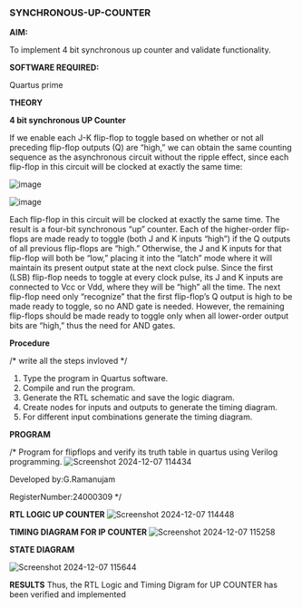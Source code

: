 ### SYNCHRONOUS-UP-COUNTER

**AIM:**

To implement 4 bit synchronous up counter and validate functionality.

**SOFTWARE REQUIRED:**

Quartus prime

**THEORY**

**4 bit synchronous UP Counter**

If we enable each J-K flip-flop to toggle based on whether or not all preceding flip-flop outputs (Q) are “high,” we can obtain the same counting sequence as the asynchronous circuit without the ripple effect, since each flip-flop in this circuit will be clocked at exactly the same time:

![image](https://github.com/naavaneetha/SYNCHRONOUS-UP-COUNTER/assets/154305477/d5db3fa0-e413-404c-b80e-b2f39d82e7e8)


![image](https://github.com/naavaneetha/SYNCHRONOUS-UP-COUNTER/assets/154305477/52cb61eb-d04b-442d-810c-31185a68410b)

Each flip-flop in this circuit will be clocked at exactly the same time.
The result is a four-bit synchronous “up” counter. Each of the higher-order flip-flops are made ready to toggle (both J and K inputs “high”) if the Q outputs of all previous flip-flops are “high.”
Otherwise, the J and K inputs for that flip-flop will both be “low,” placing it into the “latch” mode where it will maintain its present output state at the next clock pulse.
Since the first (LSB) flip-flop needs to toggle at every clock pulse, its J and K inputs are connected to Vcc or Vdd, where they will be “high” all the time.
The next flip-flop need only “recognize” that the first flip-flop’s Q output is high to be made ready to toggle, so no AND gate is needed.
However, the remaining flip-flops should be made ready to toggle only when all lower-order output bits are “high,” thus the need for AND gates.

**Procedure**

/* write all the steps invloved */
1. Type the program in Quartus software.
2. Compile and run the program.
3. Generate the RTL schematic and save the logic diagram.
4. Create nodes for inputs and outputs to generate the timing diagram.
5. For different input combinations generate the timing diagram.

**PROGRAM**

/* Program for flipflops and verify its truth table in quartus using Verilog programming. 
![Screenshot 2024-12-07 114434](https://github.com/user-attachments/assets/f60429e8-fe13-4c3c-959c-1d1b2075c5d6)

Developed by:G.Ramanujam

RegisterNumber:24000309
*/

**RTL LOGIC UP COUNTER**
![Screenshot 2024-12-07 114448](https://github.com/user-attachments/assets/c14bd1a5-d39d-4387-8c46-6264d80aece0)

**TIMING DIAGRAM FOR IP COUNTER**
![Screenshot 2024-12-07 115258](https://github.com/user-attachments/assets/dbc269ed-cc84-4d0d-a0b3-0ac1b5ba1e02)

**STATE DIAGRAM**

![Screenshot 2024-12-07 115644](https://github.com/user-attachments/assets/7bed0855-a9c6-4d2c-8630-3ed15588e07f)

**RESULTS**
Thus, the RTL Logic and Timing Digram for UP COUNTER has been verified and implemented
